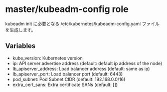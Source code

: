 # master/kubeadm-config role

kubeadm init に必要となる /etc/kubernetes/kubeadm-config.yaml ファイルを生成します。

## Variables

* kube_version: Kubernetes version
* ip: API server advertise address (default: default ip address of the node)
* lb_apiserver_address: Load balancer address (default: same as ip)
* lb_apiserver_port: Load balancer port (default: 6443)
* pod_subnet: Pod Subnet CIDR (default: 192.168.0.0/16)
* extra_cert_sans: Extra certificate SANs (default: [])


